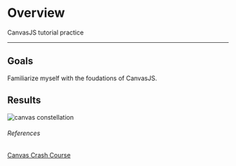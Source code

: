 # Overview
CanvasJS tutorial practice

---

## Goals
Familiarize myself with the foudations of CanvasJS.

## Results

![canvas constellation](https://giphy.com/gifs/1un8KoonyaaQqZEmOp/html5)

###### References

[Canvas Crash Course](https://www.youtube.com/watch?v=Yvz_axxWG4Y)
